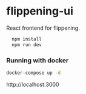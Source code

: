# flippening-ui
React frontend for flippening.

```bash
  npm install
  npm run dev
```

### Running with docker
```bash
docker-compose up -d
```


http://localhost:3000